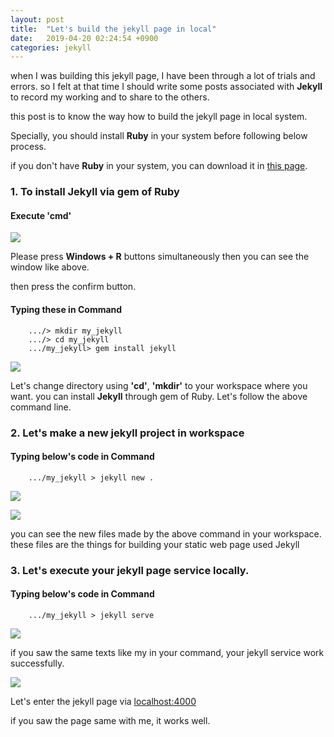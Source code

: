 ```yaml
---
layout: post
title:  "Let's build the jekyll page in local"
date:   2019-04-20 02:24:54 +0900
categories: jekyll
---
```


when I was building this jekyll page, I have been through a lot of trials and errors. so I felt at that time I should write some posts associated with __Jekyll__ to record my working and to share to the others.

this post is to know the way how to build the jekyll page in local system.

Specially, you should install __Ruby__ in your system before following below process.

if you don't have __Ruby__ in your system, you can download it in [this page](https://rubyinstaller.org/downloads/).

### 1. To install Jekyll via gem of Ruby

#### Execute __'cmd'__

![](/res/2019-04-20-build-jekyll-page-locally/1.png)

Please press __Windows + R__ buttons simultaneously then you can see the window like above.

then press the confirm button.

#### Typing these in Command
```
    .../> mkdir my_jekyll
    .../> cd my_jekyll
    .../my_jekyll> gem install jekyll
```

![](/res/2019-04-20-build-jekyll-page-locally/2.png)

Let's change directory using __'cd'__, __'mkdir'__ to your workspace where you want. you can install __Jekyll__ through gem of Ruby. Let's follow the above command line.

### 2. Let's make a new jekyll project in workspace

#### Typing below's code in Command
```
    .../my_jekyll > jekyll new .
```

![](/res/2019-04-20-build-jekyll-page-locally/3.png)

![](/res/2019-04-20-build-jekyll-page-locally/4.png)

you can see the new files made by the above command in your workspace.
these files are the things for building your static web page used Jekyll

### 3. Let's execute your jekyll page service locally.

#### Typing below's code in Command
```
    .../my_jekyll > jekyll serve
```

![](/res/2019-04-20-build-jekyll-page-locally/5.png)

if you saw the same texts like my in your command, your jekyll service work successfully.

![](/res/2019-04-20-build-jekyll-page-locally/6.png)

Let's enter the jekyll page via [localhost:4000](http://localhost:4000)

if you saw the page same with me, it works well.